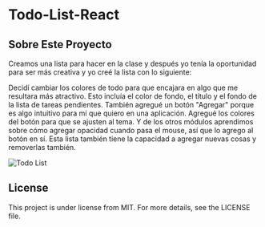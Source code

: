 # Todo-List-React

## **Sobre Este Proyecto**

Creamos una lista para hacer en la clase y después yo tenía la oportunidad para ser más creativa y yo creé la lista con lo siguiente: 

Decidí cambiar los colores de todo para que encajara en algo que me resultara más atractivo. Esto incluía el color de fondo, el título y el fondo de la lista de tareas pendientes. También agregué un botón "Agregar" porque es algo intuitivo para mí que quiero en una aplicación. Agregué los colores del botón para que se ajusten al tema. Y de los otros módulos aprendimos sobre cómo agregar opacidad cuando pasa el mouse, así que lo agrego al botón en sí. Esta lista también tiene la capacidad a agregar nuevas cosas y removerlas también. 

![Todo List](https://github.com/c-mariee/Todo-List-React/assets/130301864/42ccc6dc-1002-4cb9-bf97-c19c4d463dee)

## **License**
This project is under license from MIT. For more details, see the LICENSE file. 
